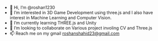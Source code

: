 - 👋 Hi, I’m @roshan1230
- 👀 I’m interested in 3D Game Development using three.js and I also have interest in Machine Learning and Computer Vision.
- 🌱 I’m currently learning THREE.js and Unity
- 💞️ I’m looking to collaborate on Various project involing CV and Three.js
- 📫 Reach me on my gmail roshanshahid23@gmail.com

<!---
roshan1230/roshan1230 is a ✨ special ✨ repository because its `README.md` (this file) appears on your GitHub profile.
You can click the Preview link to take a look at your changes.
--->
